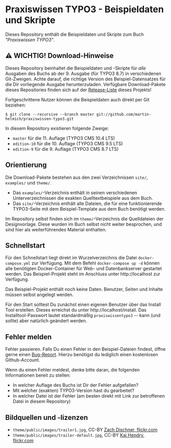 # Praxiswissen TYPO3 - Beispieldaten und Skripte

Dieses Repository enthält die Beispieldaten und Skripte zum Buch _"Praxiswissen TYPO3"_.

## :warning: WICHTIG! Download-Hinweise

Dieses Repository beinhaltet die Beispieldaten und -Skripte für *alle* Ausgaben des Buchs ab der 9. Ausgabe (für TYPO3 8.7) in verschiedenen Git-Zweigen. Achte darauf, die richtige Version des Beispiel-Datensatzes für die Dir vorliegende Ausgabe herunterzuladen. Verfügbare Download-Pakete dieses Repositories finden sich auf der [Release-Liste][releases] dieses Projekts!

Fortgeschrittene Nutzer können die Beispieldaten auch direkt per Git beziehen:

    $ git clone --recursive --branch master git://github.com/martin-helmich/praxiswissen-typo3.git

In diesem Repository existieren folgende Zweige:

- `master` für die 11. Auflage (TYPO3 CMS 10.4 LTS)
- `edition-10` für die 10. Auflage (TYPO3 CMS 9.5 LTS)
- `edition-9` für die 9. Auflage (TYPO3 CMS 8.7 LTS)

## Orientierung

Die Download-Pakete bestehen aus den zwei Verzeichnissen `site/`, `examples/` und `theme/`.

- Das `examples/`-Verzeichnis enthält in seinen verschiedenen Unterverzeichnissen die exakten Quelltextbeispiele aus dem Buch.
- Das `site/`-Verzeichnis enthält alle Dateien, die für eine funktionierende TYPO3-Seite mit dem Beispiel-Template aus dem Buch benötigt werden.

Im Repository selbst finden sich im `theme/`-Verzeichnis die Quelldateien der Designvorlage. Diese wurden im Buch selbst nicht weiter besprochen, und sind hier als weiterführendes Material enthalten.

## Schnellstart

Für den Schnellstart liegt direkt im Wurzelverzeichnis die Datei `docker-compose.yml` zur Verfügung. Mit dem Befehl `docker-compose up -d` können alle benötigten Docker-Container für Web- und Datenbankserver gestartet werden. Das Beispiel-Projekt steht im Anschluss unter http://localhost zur Verfügung.

Das Beispiel-Projekt enthält noch keine Daten. Benutzer, Seiten und Inhalte müssen selbst angelegt werden.

Für den Start solltest Du zunächst einen eigenen Benutzer über das Install Tool erstellen. Dieses erreichst du unter http://localhost/install. Das Installtool-Passwort lautet standardmäßig `praxiswissentypo3` -- kann (und sollte) aber natürlich geändert werden.

## Fehler melden

Fehler passieren. Falls Du einen Fehler in den Beispiel-Dateien findest, öffne gerne einen [Bug-Report][issue]. Hierzu benötigst du lediglich einen kostenlosen Github-Account.

Wenn du einen Fehler meldest, denke bitte daran, die folgenden Informationen bereit zu stellen:

- In welcher Auflage des Buchs ist Dir der Fehler aufgefallen? 
- Mit welcher (exakten) TYPO3-Version hast du gearbeitet?
- In welcher Datei ist der Fehler (am besten direkt mit Link zur betroffenen Datei in diesem Repository)

## Bildquellen und -lizenzen

- `theme/public/images/trailer1.jpg`, CC-BY [Zach Dischner, flickr.com](https://www.flickr.com/zachd1_618/15252945587)
- `theme/public/images/trailer-default.jpg`, CC-BY [Kai Hendry, flickr.com](https://www.flickr.com/photos/hendry/4412963067)

[issue]: https://github.com/martin-helmich/praxiswissen-typo3/issues/new
[releases]: https://github.com/martin-helmich/praxiswissen-typo3/releases